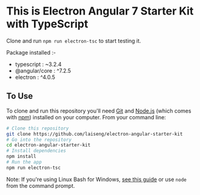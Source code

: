 # This is Electron Angular 7 Starter Kit with TypeScript

Clone and run `npm run electron-tsc` to start testing it.

Package installed :-

  * typescript : ~3.2.4
  * @angular/core : ^7.2.5
  * electron :  ^4.0.5



## To Use

To clone and run this repository you'll need [Git](https://git-scm.com) and [Node.js](https://nodejs.org/en/download/) (which comes with [npm](http://npmjs.com)) installed on your computer. From your command line:

```bash
# Clone this repository
git clone https://github.com/laiseng/electron-angular-starter-kit
# Go into the repository
cd electron-angular-starter-kit
# Install dependencies
npm install
# Run the app
npm run electron-tsc
```

Note: If you're using Linux Bash for Windows, [see this guide](https://www.howtogeek.com/261575/how-to-run-graphical-linux-desktop-applications-from-windows-10s-bash-shell/) or use `node` from the command prompt.

